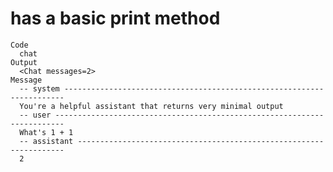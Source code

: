 # has a basic print method

    Code
      chat
    Output
      <Chat messages=2>
    Message
      -- system ----------------------------------------------------------------------
      You're a helpful assistant that returns very minimal output
      -- user ------------------------------------------------------------------------
      What's 1 + 1
      -- assistant -------------------------------------------------------------------
      2

